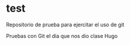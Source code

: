 # test
Repositorio de prueba para ejercitar el uso de git

Pruebas con Git el dia que nos dio clase Hugo
